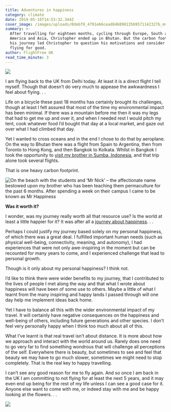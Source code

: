 ```yaml
---
title: Adventures in happiness
category: climate
date: 2019-05-16T14:53:32.344Z
cover_image: /images/uploads/0debf8_4791e66cead846898135b9571142327b_mv2.webp
summary: >-
  After travelling for eighteen months, cycling through Europe, South and North
  America and Asia, Christopher ended up in Bhutan. But the carbon footprint of
  his journey led Christopher to question his motivations and consider giving up
  flying for good. 
author: FlightFree UK
read_time_minute: 3
---
```

![](/images/uploads/0debf8_4791e66cead846898135b9571142327b_mv2.webp)

I am flying back to the UK from Delhi today. At least it is a direct flight I tell myself. Though that doesn’t do very much to appease the awkwardness I feel about flying. . .

Life on a bicycle these past 18 months has certainly brought its challenges, though at least I felt assured that most of the time my environmental impact has been minimal. If there was a mountain before me then it was my legs that had to get me up and over it, and when I needed rest I would pitch my tent, cook whatever food I’d bought that day at a local market, and gaze out over what I had climbed that day. 

Yet I wanted to cross oceans and in the end I chose to do that by aeroplane. On the way to Bhutan there was a flight from Spain to Argentina, then from Toronto to Hong Kong, and then Bangkok to Kolkata. Whilst in Bangkok I took the opportunity to [visit my brother in Sumba, Indonesia](https://adventuresinhappinessblog.wordpress.com/2019/03/03/teaching-happiness/), and that trip alone took several flights.

That is one heavy carbon footprint.

![](/images/uploads/0debf8_693ec1b528e24d70a2a61ddcfeea0be0_mv2.webp "On the beach with the students and ‘Mr Nick’ – the affectionate name bestowed upon my brother who has been teaching them permaculture for the past 6 months. After spending a week on their campus I came to be known as Mr Happiness")

**Was it worth it?**

I wonder, was my journey really worth all that resource use? Is the world at least a little happier for it? It was after all a [journey about happiness](https://theconversation.com/why-i-quit-my-day-job-researching-happiness-and-started-cycling-to-bhutan-105531). . .

Perhaps I could justify my journey based solely on my personal happiness, of which there was a great deal. I fulfilled important human needs (such as physical well-being, connectivity, meaning, and autonomy), I had experiences that were not only awe-inspiring in the moment but can be recounted for many years to come, and I experienced challenge that lead to personal growth.

Though is it only about my personal happiness? I think not.

I’d like to think there were wider benefits to my journey, that I contributed to the lives of people I met along the way and that what I wrote about happiness will have been of some use to others. Maybe a little of what I learnt from the many inspiring and happy lands I passed through will one day help me implement ideas back home.

Yet I have to balance all this with the wider environmental impact of my travel. It will certainly have negative consequences on the happiness and well-being of others, including future generations and other species. I don’t feel very personally happy when I think too much about all of this. 

What I’ve learnt is that real travel isn’t about distance. It is more about how we approach and interact with the world around us. Rarely does one need to go very far to find something wondrous that will challenge all perceptions of the self. Everywhere there is beauty, but sometimes to see and feel that beauty we may have to go much slower, sometimes we might need to stop completely. That is the real key to happy travelling.

I can’t see any good reason for me to fly again. And so once I am back in the UK I am committing to not flying for at least the next 5 years, and it may even end up being for the rest of my life unless I can see a good case for it. Anyone else want to come with me, or indeed stay with me and be happy looking at the flowers. . .

![](/images/uploads/0debf8_069315513c1c4c719398232f356efa94_mv2.webp)
